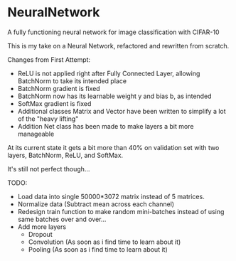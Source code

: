 # NeuralNetwork
A fully functioning neural network for image classification with CIFAR-10

This is my take on a Neural Network, refactored and rewritten from scratch.

Changes from First Attempt:
  - ReLU is not applied right after Fully Connected Layer, allowing BatchNorm to take its intended place
  - BatchNorm gradient is fixed
  - BatchNorm now has its learnable weight y and bias b, as intended
  - SoftMax gradient is fixed
  - Additional classes Matrix and Vector have been written to simplify a lot of the "heavy lifting"
  - Addition Net class has been made to make layers a bit more manageable
  
At its current state it gets a bit more than 40% on validation set with two layers, BatchNorm, ReLU, and SoftMax.

It's still not perfect though...

TODO:
 - Load data into single 50000*3072 matrix instead of 5 matrices.
 - Normalize data (Subtract mean across each channel)
 - Redesign train function to make random mini-batches instead of using same batches over and over...
 - Add more layers
    - Dropout
    - Convolution (As soon as i find time to learn about it)
    - Pooling (As soon as i find time to learn about it)
